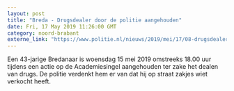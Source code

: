 ```yaml
---
layout: post
title: "Breda - Drugsdealer door de politie aangehouden"
date: Fri, 17 May 2019 11:26:00 GMT
category: noord-brabant
externe_link: "https://www.politie.nl/nieuws/2019/mei/17/08-drugsdealer-door-de-politie-aangehouden.html"
---
```


Een 43-jarige Bredanaar is woensdag 15 mei 2019 omstreeks 18.00 uur tijdens een actie op de Academiesingel aangehouden ter zake het dealen van drugs. De politie verdenkt hem er van dat hij op straat zakjes wiet verkocht heeft.
